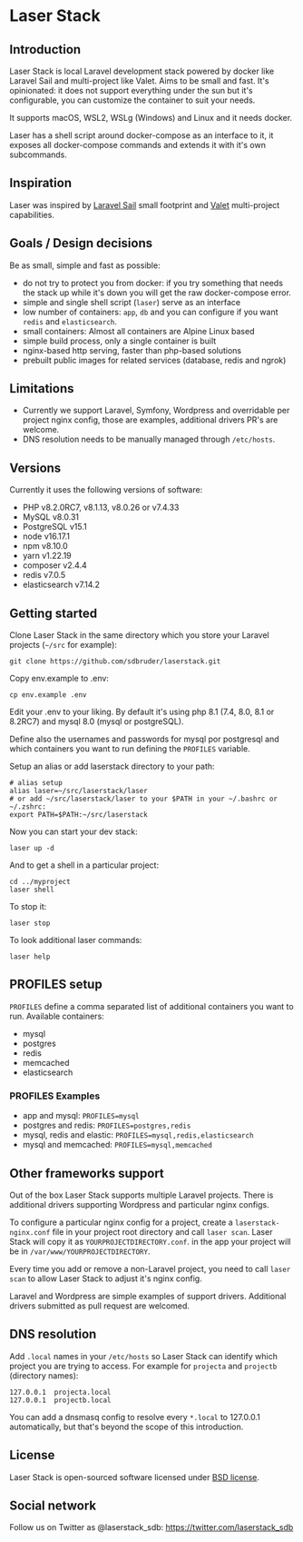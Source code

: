 # Laser Stack

## Introduction

Laser Stack is local Laravel development stack powered by docker like Laravel
Sail and multi-project like Valet. Aims to be small and fast. It's opinionated:
it does not support everything under the sun but it's configurable, you can
customize the container to suit your needs.

It supports macOS, WSL2, WSLg (Windows) and Linux and it needs docker.

Laser has a shell script around docker-compose as an interface to it, it exposes
all docker-compose commands and extends it with it's own subcommands.

## Inspiration

Laser was inspired by [Laravel Sail](https://laravel.com/docs/8.x/sail) small footprint and [Valet](https://laravel.com/docs/8.x/valet)
multi-project capabilities.

## Goals / Design decisions

Be as small, simple and fast as possible:

- do not try to protect you from docker: if you try something that needs the stack up while it's down you will get the raw docker-compose error.
- simple and single shell script (`laser`) serve as an interface
- low number of containers: `app`, `db` and you can configure if you want `redis` and `elasticsearch`.
- small containers: Almost all containers are Alpine Linux based
- simple build process, only a single container is built
- nginx-based http serving, faster than php-based solutions
- prebuilt public images for related services (database, redis and ngrok)

## Limitations

- Currently we support Laravel, Symfony, Wordpress and overridable
  per project nginx config, those are examples, additional drivers PR's are
  welcome.
- DNS resolution needs to be manually managed through `/etc/hosts`.

## Versions

Currently it uses the following versions of software:
- PHP v8.2.0RC7, v8.1.13, v8.0.26 or v7.4.33
- MySQL v8.0.31
- PostgreSQL v15.1
- node v16.17.1
- npm v8.10.0
- yarn v1.22.19
- composer v2.4.4
- redis v7.0.5
- elasticsearch v7.14.2

## Getting started

Clone Laser Stack in the same directory which you store your Laravel projects (`~/src` for example):
```
git clone https://github.com/sdbruder/laserstack.git
```
Copy env.example to .env:
```
cp env.example .env
```
Edit your .env to your liking. By default it's using php 8.1 (7.4, 8.0, 8.1 or 8.2RC7) and
mysql 8.0 (mysql or postgreSQL).

Define also the usernames and passwords for mysql por postgresql and which
containers you want to run defining the `PROFILES` variable.

Setup an alias or add laserstack directory to your path:
```
# alias setup
alias laser=~/src/laserstack/laser
# or add ~/src/laserstack/laser to your $PATH in your ~/.bashrc or ~/.zshrc:
export PATH=$PATH:~/src/laserstack
```
Now you can start your dev stack:
```
laser up -d
```
And to get a shell in a particular project:
```
cd ../myproject
laser shell
```
To stop it:
```
laser stop
```
To look additional laser commands:
```
laser help
```

## PROFILES setup
`PROFILES` define a comma separated list of additional containers you want to run. Available containers:

- mysql
- postgres
- redis
- memcached
- elasticsearch

### PROFILES Examples

- app and mysql: `PROFILES=mysql`
- postgres and redis: `PROFILES=postgres,redis`
- mysql, redis and elastic: `PROFILES=mysql,redis,elasticsearch`
- mysql and memcached: `PROFILES=mysql,memcached`

## Other frameworks support

Out of the box Laser Stack supports multiple Laravel projects. There is
additional drivers supporting Wordpress and particular nginx configs.

To configure a particular nginx config for a project, create a
`laserstack-nginx.conf` file in your project root directory and call
`laser scan`. Laser Stack will copy it as `YOURPROJECTDIRECTORY.conf`. in the app
your project will be in `/var/www/YOURPROJECTDIRECTORY`.

Every time you add or remove a non-Laravel project, you need to call
`laser scan` to allow Laser Stack to adjust it's nginx config.

Laravel and Wordpress are simple examples of support drivers. Additional drivers
submitted as pull request are welcomed.

## DNS resolution

Add `.local` names in your `/etc/hosts` so Laser Stack can identify which project
you are trying to access. For example for `projecta` and `projectb` (directory names):
```
127.0.0.1  projecta.local
127.0.0.1  projectb.local
```
You can add a dnsmasq config to resolve every `*.local` to 127.0.0.1
automatically, but that's beyond the scope of this introduction.

## License

 Laser Stack is open-sourced software licensed under [BSD license](LICENSE.md).

## Social network

Follow us on Twitter as @laserstack_sdb: https://twitter.com/laserstack_sdb

